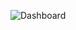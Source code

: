 ![Dashboard](https://github.com/DILIPdk1101/EXCEL-DASHBOARD/blob/98fd3ac31cce698a699c500d1c98655d30d38b73/Bike%20sales%20dashboard.png)
